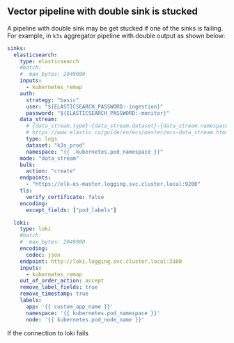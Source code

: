 
## Vector pipeline with double sink is stucked

A pipeline with double sink may be get stucked if one of the sinks is failing. For example,
in `k3s` aggregator pipeline with double output as shown below:

```yaml
sinks:
  elasticsearch:
    type: elasticsearch
    #batch:
    #  max_bytes: 2049000
    inputs:
      - kubernetes_remap
    auth:
      strategy: "basic"
      user: "${ELASTICSEARCH_PASSWORD:-ingestion}"
      password: "${ELASTICSEARCH_PASSWORD:-monitor}"
    data_stream:
      # {data_stream.type}-{data_stream.dataset}-{data_stream.namespace}
      # https://www.elastic.co/guide/en/ecs/master/ecs-data_stream.html
      type: logs
      dataset: "k3s_prod"
      namespace: "{{ .kubernetes.pod_namespace }}"
    mode: "data_stream"
    bulk:
      action: "create"
    endpoints:
      - "https://elk-es-master.logging.svc.cluster.local:9200"
    tls:
      verify_certificate: false
    encoding:
      except_fields: ["pod_labels"]

  loki:
    type: loki
    #batch:
    #  max_bytes: 2049000
    encoding:
      codec: json
    endpoint: http://loki.logging.svc.cluster.local:3100
    inputs:
      - kubernetes_remap
    out_of_order_action: accept
    remove_label_fields: true
    remove_timestamp: true
    labels:
      app: '{{ custom_app_name }}'
      namespace: '{{ kubernetes.pod_namespace }}'
      node: '{{ kubernetes.pod_node_name }}'
```

If the connection to loki fails

